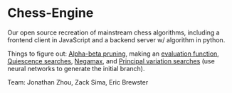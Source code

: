 # Chess-Engine
Our open source recreation of mainstream chess algorithms, including a frontend client in JavaScript and a backend server w/ algorithm in python.

Things to figure out: [Alpha-beta pruning](https://en.wikipedia.org/wiki/Alpha%E2%80%93beta_pruning), 
making an [evaluation function](https://en.wikipedia.org/wiki/Evaluation_function), 
[Quiescence searches](https://en.wikipedia.org/wiki/Quiescence_search), 
[Negamax](https://en.wikipedia.org/wiki/Negamax#:~:text=Negamax%20search%20is%20a%20variant,the%20value%20to%20player%20B.), 
and [Principal variation searches](https://en.wikipedia.org/wiki/Principal_variation_search) (use neural networks to generate the initial branch).

Team: Jonathan Zhou, Zack Sima, Eric Brewster

